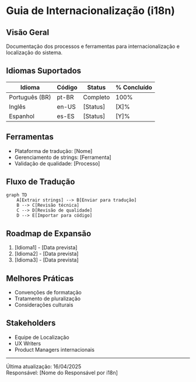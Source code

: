 # Guia de Internacionalização (i18n)

## Visão Geral
Documentação dos processos e ferramentas para internacionalização e localização do sistema.

## Idiomas Suportados
| Idioma | Código | Status | % Concluído |
|--------|--------|--------|------------|
| Português (BR) | pt-BR | Completo | 100% |
| Inglês | en-US | [Status] | [X]% |
| Espanhol | es-ES | [Status] | [Y]% |

## Ferramentas
- Plataforma de tradução: [Nome]
- Gerenciamento de strings: [Ferramenta]
- Validação de qualidade: [Processo]

## Fluxo de Tradução
```mermaid
graph TD
    A[Extrair strings] --> B[Enviar para tradução]
    B --> C[Revisão técnica]
    C --> D[Revisão de qualidade]
    D --> E[Importar para código]
```

## Roadmap de Expansão
1. [Idioma1] - [Data prevista]
2. [Idioma2] - [Data prevista]
3. [Idioma3] - [Data prevista]

## Melhores Práticas
- Convenções de formatação
- Tratamento de pluralização
- Considerações culturais

## Stakeholders
- Equipe de Localização
- UX Writers
- Product Managers internacionais

---
Última atualização: 16/04/2025  
Responsável: [Nome do Responsável por i18n]